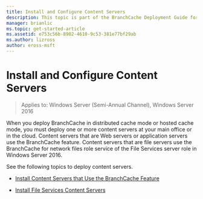 ```yaml
---
title: Install and Configure Content Servers
description: This topic is part of the BranchCache Deployment Guide for Windows Server 2016, which demonstrates how to deploy BranchCache in distributed and hosted cache modes to optimize WAN bandwidth usage in branch offices
manager: brianlic
ms.topic: get-started-article
ms.assetid: e753c56b-8902-4610-9c53-381e77bf29ab
ms.author: lizross
author: eross-msft
---
```

# Install and Configure Content Servers

>Applies to: Windows Server (Semi-Annual Channel), Windows Server 2016

When you deploy BranchCache in distributed cache mode or hosted cache mode, you must deploy one or more content servers at your main office or in the cloud. Content servers that are Web servers or application servers use the BranchCache feature. Content servers that are file servers use the BranchCache for network files role service of the File Services server role in Windows Server 2016.

See the following topics to deploy content servers.

-   [Install Content Servers that Use the BranchCache Feature](../../branchcache/deploy/Install-Content-Servers-that-Use-the-BranchCache-Feature.md)

-   [Install File Services Content Servers](../../branchcache/deploy/Install-File-Services-Content-Servers.md)



